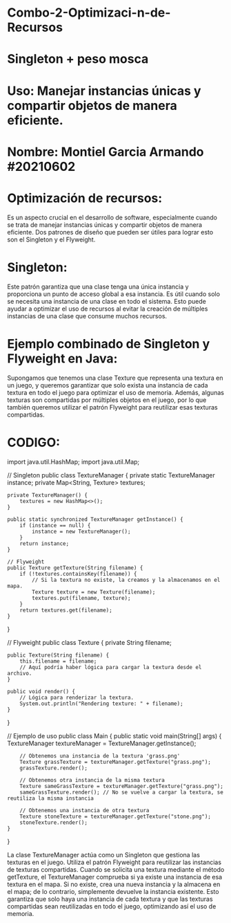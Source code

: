 # Combo-2-Optimizaci-n-de-Recursos
# Singleton + peso mosca
# Uso: Manejar instancias únicas y compartir objetos de manera eficiente.
# Nombre: Montiel Garcia Armando #20210602
# Optimización de recursos:
Es un aspecto crucial en el desarrollo de software, especialmente cuando se trata de manejar instancias únicas y compartir objetos de manera eficiente. 
Dos patrones de diseño que pueden ser útiles para lograr esto son el Singleton y el Flyweight.
# Singleton: 
Este patrón garantiza que una clase tenga una única instancia y proporciona un punto de acceso global a esa instancia. 
Es útil cuando solo se necesita una instancia de una clase en todo el sistema. Esto puede ayudar a optimizar el uso de recursos al evitar la creación de múltiples instancias de una clase que consume muchos recursos.
# Ejemplo combinado de Singleton y Flyweight en Java:
Supongamos que tenemos una clase Texture que representa una textura en un juego,
y queremos garantizar que solo exista una instancia de cada textura en todo el juego para optimizar el uso de memoria. 
Además, algunas texturas son compartidas por múltiples objetos en el juego, por lo que también queremos utilizar el patrón Flyweight para reutilizar esas texturas compartidas.
# CODIGO:
import java.util.HashMap;
import java.util.Map;

// Singleton
public class TextureManager {
    private static TextureManager instance;
    private Map<String, Texture> textures;

    private TextureManager() {
        textures = new HashMap<>();
    }

    public static synchronized TextureManager getInstance() {
        if (instance == null) {
            instance = new TextureManager();
        }
        return instance;
    }

    // Flyweight
    public Texture getTexture(String filename) {
        if (!textures.containsKey(filename)) {
            // Si la textura no existe, la creamos y la almacenamos en el mapa.
            Texture texture = new Texture(filename);
            textures.put(filename, texture);
        }
        return textures.get(filename);
    }
}

// Flyweight
public class Texture {
    private String filename;

    public Texture(String filename) {
        this.filename = filename;
        // Aquí podría haber lógica para cargar la textura desde el archivo.
    }

    public void render() {
        // Lógica para renderizar la textura.
        System.out.println("Rendering texture: " + filename);
    }
}

// Ejemplo de uso
public class Main {
    public static void main(String[] args) {
        TextureManager textureManager = TextureManager.getInstance();

        // Obtenemos una instancia de la textura 'grass.png'
        Texture grassTexture = textureManager.getTexture("grass.png");
        grassTexture.render();

        // Obtenemos otra instancia de la misma textura
        Texture sameGrassTexture = textureManager.getTexture("grass.png");
        sameGrassTexture.render(); // No se vuelve a cargar la textura, se reutiliza la misma instancia

        // Obtenemos una instancia de otra textura
        Texture stoneTexture = textureManager.getTexture("stone.png");
        stoneTexture.render();
    }
}

La clase TextureManager actúa como un Singleton que gestiona las texturas en el juego. 
Utiliza el patrón Flyweight para reutilizar las instancias de texturas compartidas. 
Cuando se solicita una textura mediante el método getTexture, el TextureManager comprueba si ya existe una instancia de esa textura en el mapa. 
Si no existe, crea una nueva instancia y la almacena en el mapa; de lo contrario, simplemente devuelve la instancia existente. 
Esto garantiza que solo haya una instancia de cada textura y que las texturas compartidas sean reutilizadas en todo el juego, optimizando así el uso de memoria.
